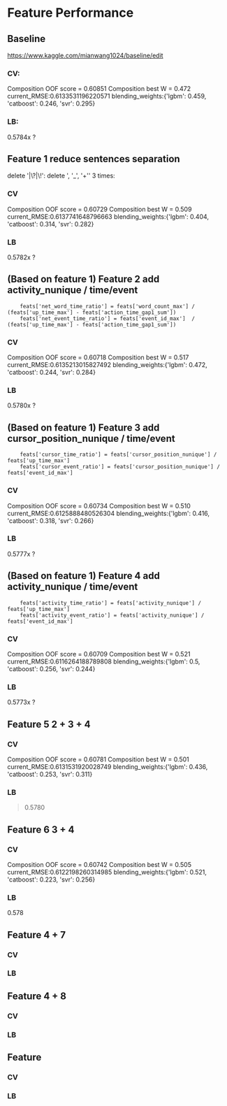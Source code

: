 # Feature Performance
## Baseline
https://www.kaggle.com/mianwang1024/baseline/edit
### CV:
Composition OOF score = 0.60851 
Composition best W = 0.472 
current_RMSE:0.6133531196220571 
blending_weights:{'lgbm': 0.459, 'catboost': 0.246, 'svr': 0.295}
### LB:
0.5784x ?

## Feature 1 reduce sentences separation
delete '|\\?|\\!':
delete ', '_', '+'' 3 times:
### CV
Composition OOF score = 0.60729
Composition best W = 0.509
current_RMSE:0.6137741648796663
blending_weights:{'lgbm': 0.404, 'catboost': 0.314, 'svr': 0.282}
### LB
0.5782x ?

## (Based on feature 1) Feature 2 add activity_nunique / time/event
        feats['net_word_time_ratio'] = feats['word_count_max'] / (feats['up_time_max'] - feats['action_time_gap1_sum'])
        feats['net_event_time_ratio'] = feats['event_id_max']  / (feats['up_time_max'] - feats['action_time_gap1_sum'])
### CV
Composition OOF score = 0.60718
Composition best W = 0.517
current_RMSE:0.6135213015827492
blending_weights:{'lgbm': 0.472, 'catboost': 0.244, 'svr': 0.284}
### LB
0.5780x ?

## (Based on feature 1) Feature 3 add cursor_position_nunique / time/event
        feats['cursor_time_ratio'] = feats['cursor_position_nunique'] / feats['up_time_max']
        feats['cursor_event_ratio'] = feats['cursor_position_nunique'] / feats['event_id_max']
### CV
Composition OOF score = 0.60734
Composition best W = 0.510
current_RMSE:0.6125888480526304
blending_weights:{'lgbm': 0.416, 'catboost': 0.318, 'svr': 0.266}
### LB
0.5777x ?

## (Based on feature 1) Feature 4 add activity_nunique / time/event
        feats['activity_time_ratio'] = feats['activity_nunique'] / feats['up_time_max']
        feats['activity_event_ratio'] = feats['activity_nunique'] / feats['event_id_max'] 
### CV
Composition OOF score = 0.60709
Composition best W = 0.521
current_RMSE:0.6116264188789808
blending_weights:{'lgbm': 0.5, 'catboost': 0.256, 'svr': 0.244}
### LB
0.5773x ?

## Feature 5 2 + 3 + 4

### CV
Composition OOF score = 0.60781
Composition best W = 0.501
current_RMSE:0.6131531920028749
blending_weights:{'lgbm': 0.436, 'catboost': 0.253, 'svr': 0.311}
### LB
> 0.5780

## Feature 6 3 + 4

### CV
Composition OOF score = 0.60742
Composition best W = 0.505
current_RMSE:0.6122198260314985
blending_weights:{'lgbm': 0.521, 'catboost': 0.223, 'svr': 0.256}
### LB
0.578

## Feature 4 + 7

### CV

### LB

## Feature 4 + 8

### CV

### LB

## Feature

### CV

### LB
